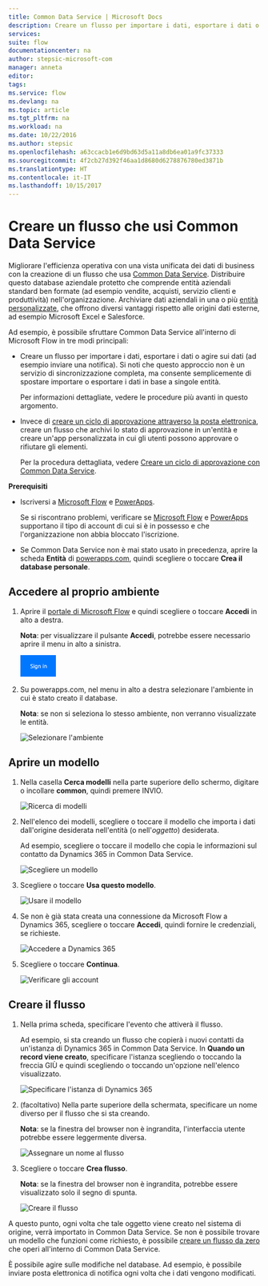 ```yaml
---
title: Common Data Service | Microsoft Docs
description: Creare un flusso per importare i dati, esportare i dati o creare approvazioni con Common Data Service.
services: 
suite: flow
documentationcenter: na
author: stepsic-microsoft-com
manager: anneta
editor: 
tags: 
ms.service: flow
ms.devlang: na
ms.topic: article
ms.tgt_pltfrm: na
ms.workload: na
ms.date: 10/22/2016
ms.author: stepsic
ms.openlocfilehash: a63ccacb1e6d9bd63d5a11a8db6ea01a9fc37333
ms.sourcegitcommit: 4f2cb27d392f46aa1d8680d6278876780ed3871b
ms.translationtype: HT
ms.contentlocale: it-IT
ms.lasthandoff: 10/15/2017
---
```

# <a name="create-a-flow-that-uses-the-common-data-service"></a>Creare un flusso che usi Common Data Service
Migliorare l'efficienza operativa con una vista unificata dei dati di business con la creazione di un flusso che usa [Common Data Service](https://powerapps.microsoft.com/tutorials/data-platform-intro/). Distribuire questo database aziendale protetto che comprende entità aziendali standard ben formate (ad esempio vendite, acquisti, servizio clienti e produttività) nell'organizzazione. Archiviare dati aziendali in una o più [entità personalizzate](https://powerapps.microsoft.com/tutorials/data-platform-create-entity/), che offrono diversi vantaggi rispetto alle origini dati esterne, ad esempio Microsoft Excel e Salesforce.

Ad esempio, è possibile sfruttare Common Data Service all'interno di Microsoft Flow in tre modi principali:

* Creare un flusso per importare i dati, esportare i dati o agire sui dati (ad esempio inviare una notifica). Si noti che questo approccio non è un servizio di sincronizzazione completa, ma consente semplicemente di spostare importare o esportare i dati in base a singole entità.
  
    Per informazioni dettagliate, vedere le procedure più avanti in questo argomento.
* Invece di [creare un ciclo di approvazione attraverso la posta elettronica](wait-for-approvals.md), creare un flusso che archivi lo stato di approvazione in un'entità e creare un'app personalizzata in cui gli utenti possono approvare o rifiutare gli elementi.
  
    Per la procedura dettagliata, vedere [Creare un ciclo di approvazione con Common Data Service](common-data-model-approve.md).

**Prerequisiti**

* Iscriversi a [Microsoft Flow](https://flow.microsoft.com) e [PowerApps](https://web.powerapps.com).
  
    Se si riscontrano problemi, verificare se [Microsoft Flow](sign-up-sign-in.md) e [PowerApps](https://powerapps.microsoft.com/en-us/tutorials/signup-for-powerapps/) supportano il tipo di account di cui si è in possesso e che l'organizzazione non abbia bloccato l'iscrizione.
* Se Common Data Service non è mai stato usato in precedenza, aprire la scheda **Entità** di [powerapps.com](https://web.powerapps.com/#/entities), quindi scegliere o toccare **Crea il database personale**.

## <a name="sign-in-to-your-environment"></a>Accedere al proprio ambiente
1. Aprire il [portale di Microsoft Flow](https://flow.microsoft.com) e quindi scegliere o toccare **Accedi** in alto a destra.
   
    **Nota**: per visualizzare il pulsante **Accedi**, potrebbe essere necessario aprire il menu in alto a sinistra.
   
    ![Accesso](./media/common-data-model-intro/signin-flow.png)
2. Su powerapps.com, nel menu in alto a destra selezionare l'ambiente in cui è stato creato il database.
   
    **Nota**: se non si seleziona lo stesso ambiente, non verranno visualizzate le entità.
   
    ![Selezionare l'ambiente](./media/common-data-model-intro/select-environment.png)

## <a name="open-a-template"></a>Aprire un modello
1. Nella casella **Cerca modelli** nella parte superiore dello schermo, digitare o incollare **common**, quindi premere INVIO.
   
    ![Ricerca di modelli](./media/common-data-model-intro/template-search.png)
2. Nell'elenco dei modelli, scegliere o toccare il modello che importa i dati dall'origine desiderata nell'entità (o nell'*oggetto*) desiderata.
   
    Ad esempio, scegliere o toccare il modello che copia le informazioni sul contatto da Dynamics 365 in Common Data Service.
   
    ![Scegliere un modello](./media/common-data-model-intro/choose-template.png)
3. Scegliere o toccare **Usa questo modello**.
   
    ![Usare il modello](./media/common-data-model-intro/use-template.png)
4. Se non è già stata creata una connessione da Microsoft Flow a Dynamics 365, scegliere o toccare **Accedi**, quindi fornire le credenziali, se richieste.
   
    ![Accedere a Dynamics 365](./media/common-data-model-intro/dynamics-signin.png)
5. Scegliere o toccare **Continua**.
   
    ![Verificare gli account](./media/common-data-model-intro/confirm-accounts.png)

## <a name="build-your-flow"></a>Creare il flusso
1. Nella prima scheda, specificare l'evento che attiverà il flusso.
   
    Ad esempio, si sta creando un flusso che copierà i nuovi contatti da un'istanza di Dynamics 365 in Common Data Service. In **Quando un record viene creato**, specificare l'istanza scegliendo o toccando la freccia GIÙ e quindi scegliendo o toccando un'opzione nell'elenco visualizzato.
   
    ![Specificare l'istanza di Dynamics 365](./media/common-data-model-intro/specify-instance.png)
2. (facoltativo) Nella parte superiore della schermata, specificare un nome diverso per il flusso che si sta creando.
   
    **Nota**: se la finestra del browser non è ingrandita, l'interfaccia utente potrebbe essere leggermente diversa.
   
    ![Assegnare un nome al flusso](./media/common-data-model-intro/name-flow.png)
3. Scegliere o toccare **Crea flusso**.
   
    **Nota**: se la finestra del browser non è ingrandita, potrebbe essere visualizzato solo il segno di spunta.
   
    ![Creare il flusso](./media/common-data-model-intro/create-flow.png)

A questo punto, ogni volta che tale oggetto viene creato nel sistema di origine, verrà importato in Common Data Service. Se non è possibile trovare un modello che funzioni come richiesto, è possibile [creare un flusso da zero](get-started-logic-flow.md) che operi all'interno di Common Data Service.

È possibile agire sulle modifiche nel database. Ad esempio, è possibile inviare posta elettronica di notifica ogni volta che i dati vengono modificati.

